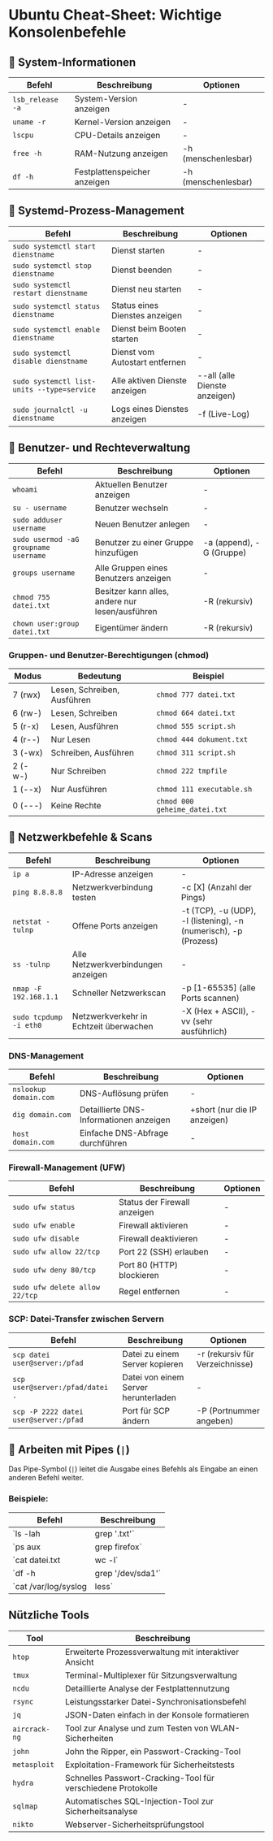 # Ubuntu Cheat-Sheet: Wichtige Konsolenbefehle

## 🔹 System-Informationen
| Befehl | Beschreibung | Optionen |
|--------|-------------|----------|
| `lsb_release -a` | System-Version anzeigen | - |
| `uname -r` | Kernel-Version anzeigen | - |
| `lscpu` | CPU-Details anzeigen | - |
| `free -h` | RAM-Nutzung anzeigen | -h (menschenlesbar) |
| `df -h` | Festplattenspeicher anzeigen | -h (menschenlesbar) |

## 🔹 Systemd-Prozess-Management
| Befehl | Beschreibung | Optionen |
|--------|-------------|----------|
| `sudo systemctl start dienstname` | Dienst starten | - |
| `sudo systemctl stop dienstname` | Dienst beenden | - |
| `sudo systemctl restart dienstname` | Dienst neu starten | - |
| `sudo systemctl status dienstname` | Status eines Dienstes anzeigen | - |
| `sudo systemctl enable dienstname` | Dienst beim Booten starten | - |
| `sudo systemctl disable dienstname` | Dienst vom Autostart entfernen | - |
| `sudo systemctl list-units --type=service` | Alle aktiven Dienste anzeigen | --all (alle Dienste anzeigen) |
| `sudo journalctl -u dienstname` | Logs eines Dienstes anzeigen | -f (Live-Log) |

## 🔹 Benutzer- und Rechteverwaltung
| Befehl | Beschreibung | Optionen |
|--------|-------------|----------|
| `whoami` | Aktuellen Benutzer anzeigen | - |
| `su - username` | Benutzer wechseln | - |
| `sudo adduser username` | Neuen Benutzer anlegen | - |
| `sudo usermod -aG groupname username` | Benutzer zu einer Gruppe hinzufügen | -a (append), -G (Gruppe) |
| `groups username` | Alle Gruppen eines Benutzers anzeigen | - |
| `chmod 755 datei.txt` | Besitzer kann alles, andere nur lesen/ausführen | -R (rekursiv) |
| `chown user:group datei.txt` | Eigentümer ändern | -R (rekursiv) |

### Gruppen- und Benutzer-Berechtigungen (chmod)
| Modus  | Bedeutung | Beispiel |
|--------|-----------|----------|
| 7 (rwx) | Lesen, Schreiben, Ausführen | `chmod 777 datei.txt` |
| 6 (rw-) | Lesen, Schreiben | `chmod 664 datei.txt` |
| 5 (r-x) | Lesen, Ausführen | `chmod 555 script.sh` |
| 4 (r--) | Nur Lesen | `chmod 444 dokument.txt` |
| 3 (-wx) | Schreiben, Ausführen | `chmod 311 script.sh` |
| 2 (-w-) | Nur Schreiben | `chmod 222 tmpfile` |
| 1 (--x) | Nur Ausführen | `chmod 111 executable.sh` |
| 0 (---) | Keine Rechte | `chmod 000 geheime_datei.txt` |

## 🔹 Netzwerkbefehle & Scans
| Befehl | Beschreibung | Optionen |
|--------|-------------|----------|
| `ip a` | IP-Adresse anzeigen | - |
| `ping 8.8.8.8` | Netzwerkverbindung testen | -c [X] (Anzahl der Pings) |
| `netstat -tulnp` | Offene Ports anzeigen | -t (TCP), -u (UDP), -l (listening), -n (numerisch), -p (Prozess) |
| `ss -tulnp` | Alle Netzwerkverbindungen anzeigen | - |
| `nmap -F 192.168.1.1` | Schneller Netzwerkscan | -p [1-65535] (alle Ports scannen) |
| `sudo tcpdump -i eth0` | Netzwerkverkehr in Echtzeit überwachen | -X (Hex + ASCII), -vv (sehr ausführlich) |

### DNS-Management
| Befehl | Beschreibung | Optionen |
|--------|-------------|----------|
| `nslookup domain.com` | DNS-Auflösung prüfen | - |
| `dig domain.com` | Detaillierte DNS-Informationen anzeigen | +short (nur die IP anzeigen) |
| `host domain.com` | Einfache DNS-Abfrage durchführen | - |

### Firewall-Management (UFW)
| Befehl | Beschreibung | Optionen |
|--------|-------------|----------|
| `sudo ufw status` | Status der Firewall anzeigen | - |
| `sudo ufw enable` | Firewall aktivieren | - |
| `sudo ufw disable` | Firewall deaktivieren | - |
| `sudo ufw allow 22/tcp` | Port 22 (SSH) erlauben | - |
| `sudo ufw deny 80/tcp` | Port 80 (HTTP) blockieren | - |
| `sudo ufw delete allow 22/tcp` | Regel entfernen | - |

### SCP: Datei-Transfer zwischen Servern
| Befehl | Beschreibung | Optionen |
|--------|-------------|----------|
| `scp datei user@server:/pfad` | Datei zu einem Server kopieren | -r (rekursiv für Verzeichnisse) |
| `scp user@server:/pfad/datei .` | Datei von einem Server herunterladen | - |
| `scp -P 2222 datei user@server:/pfad` | Port für SCP ändern | -P (Portnummer angeben) |


## 🔹 Arbeiten mit Pipes (`|`)

Das Pipe-Symbol (`|`) leitet die Ausgabe eines Befehls als Eingabe an einen anderen Befehl weiter.

### Beispiele:

| Befehl                | Beschreibung                                     |
| --------------------- | ---------------------------------------------- |
| `ls -lah | grep '.txt'`     | Zeigt nur `.txt`-Dateien aus der `ls`-Liste |
| `ps aux | grep firefox`     | Sucht den Prozess `firefox` in der Liste aller Prozesse |
| `cat datei.txt | wc -l`     | Zählt die Zeilen in einer Datei |
| `df -h | grep '/dev/sda1'`  | Zeigt den Speicherplatz für `/dev/sda1` |
| `cat /var/log/syslog | less` | Ermöglicht das Scrollen durch die System-Logs |




## Nützliche Tools
| Tool | Beschreibung |
|------|-------------|
| `htop` | Erweiterte Prozessverwaltung mit interaktiver Ansicht |
| `tmux` | Terminal-Multiplexer für Sitzungsverwaltung |
| `ncdu` | Detaillierte Analyse der Festplattennutzung |
| `rsync` | Leistungsstarker Datei-Synchronisationsbefehl |
| `jq` | JSON-Daten einfach in der Konsole formatieren |
| `aircrack-ng` | Tool zur Analyse und zum Testen von WLAN-Sicherheiten |
| `john` | John the Ripper, ein Passwort-Cracking-Tool |
| `metasploit` | Exploitation-Framework für Sicherheitstests |
| `hydra` | Schnelles Passwort-Cracking-Tool für verschiedene Protokolle |
| `sqlmap` | Automatisches SQL-Injection-Tool zur Sicherheitsanalyse |
| `nikto` | Webserver-Sicherheitsprüfungstool |


